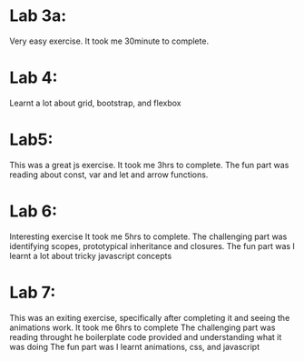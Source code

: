 # Lab 3a: 
Very easy exercise. It took me 30minute to complete.

# Lab 4: 
Learnt a lot about grid, bootstrap, and flexbox

# Lab5: 
This was a great js exercise.
It took me 3hrs to complete.
The fun part was reading about const, var and let and arrow functions.

# Lab 6: 
Interesting exercise
It took me 5hrs to complete.
The challenging part was identifying scopes, prototypical inheritance and closures.
The fun part was I learnt a lot about tricky javascript concepts

# Lab 7: 
This was an exiting exercise, specifically after completing it and seeing the animations work.
It took me 6hrs to complete 
The challenging part was reading throught he boilerplate code provided and understanding what it was doing
The fun part was I learnt animations, css, and javascript